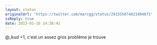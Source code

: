 ```yaml
---
layout: status
originalUrl: 'https://twitter.com/marcgg/status/291555074021404673'
isReply: true
date: 2013-01-16 14:38:41
---
```


@_kud +1, c'est un assez gros problème je trouve
